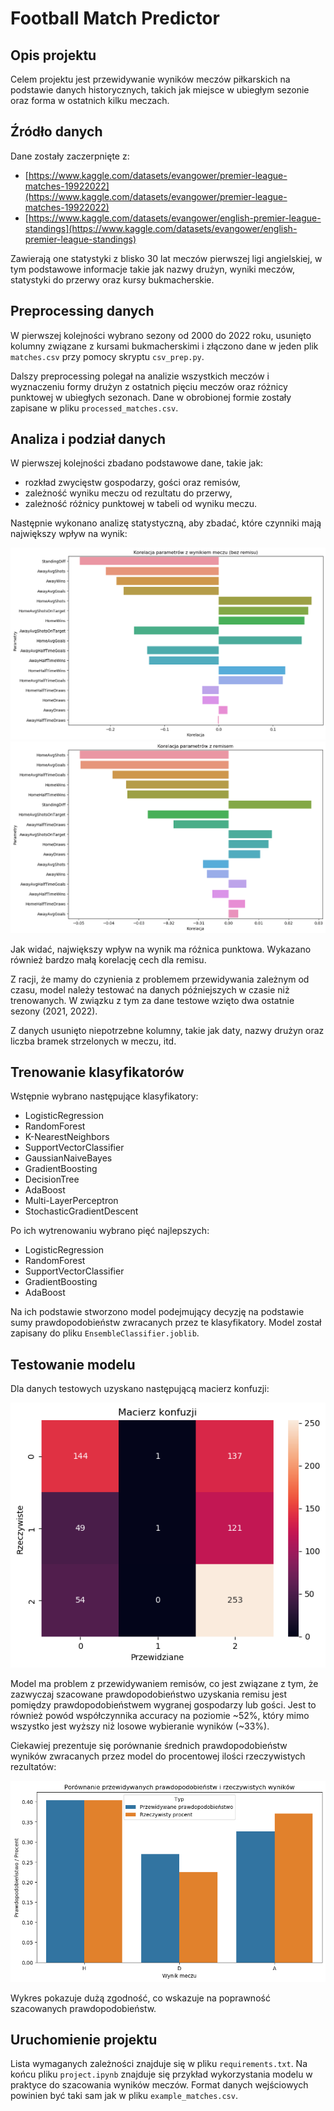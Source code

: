 # Football Match Predictor

## Opis projektu

Celem projektu jest przewidywanie wyników meczów piłkarskich na podstawie danych historycznych, takich jak miejsce w ubiegłym sezonie oraz forma w ostatnich kilku meczach.

## Źródło danych

Dane zostały zaczerpnięte z:
- [https://www.kaggle.com/datasets/evangower/premier-league-matches-19922022](https://www.kaggle.com/datasets/evangower/premier-league-matches-19922022)
- [https://www.kaggle.com/datasets/evangower/english-premier-league-standings](https://www.kaggle.com/datasets/evangower/english-premier-league-standings)

Zawierają one statystyki z blisko 30 lat meczów pierwszej ligi angielskiej, w tym podstawowe informacje takie jak nazwy drużyn, wyniki meczów, statystyki do przerwy oraz kursy bukmacherskie.

## Preprocessing danych

W pierwszej kolejności wybrano sezony od 2000 do 2022 roku, usunięto kolumny związane z kursami bukmacherskimi i złączono dane w jeden plik `matches.csv` przy pomocy skryptu `csv_prep.py`.

Dalszy preprocessing polegał na analizie wszystkich meczów i wyznaczeniu formy drużyn z ostatnich pięciu meczów oraz różnicy punktowej w ubiegłych sezonach. Dane w obrobionej formie zostały zapisane w pliku `processed_matches.csv`.

## Analiza i podział danych

W pierwszej kolejności zbadano podstawowe dane, takie jak:
- rozkład zwycięstw gospodarzy, gości oraz remisów,
- zależność wyniku meczu od rezultatu do przerwy,
- zależność różnicy punktowej w tabeli od wyniku meczu.

Następnie wykonano analizę statystyczną, aby zbadać, które czynniki mają największy wpływ na wynik:

![alt text](images\corr_ha.png)
![alt text](images\corr_d.png)

Jak widać, największy wpływ na wynik ma różnica punktowa. Wykazano również bardzo małą korelację cech dla remisu.

Z racji, że mamy do czynienia z problemem przewidywania zależnym od czasu, model należy testować na danych późniejszych w czasie niż trenowanych. W związku z tym za dane testowe wzięto dwa ostatnie sezony (2021, 2022).

Z danych usunięto niepotrzebne kolumny, takie jak daty, nazwy drużyn oraz liczba bramek strzelonych w meczu, itd.

## Trenowanie klasyfikatorów
Wstępnie wybrano następujące klasyfikatory:
- LogisticRegression
- RandomForest
- K-NearestNeighbors
- SupportVectorClassifier
- GaussianNaiveBayes
- GradientBoosting
- DecisionTree
- AdaBoost
- Multi-LayerPerceptron
- StochasticGradientDescent

Po ich wytrenowaniu wybrano pięć najlepszych:
- LogisticRegression 
- RandomForest
- SupportVectorClassifier
- GradientBoosting
- AdaBoost

Na ich podstawie stworzono model podejmujący decyzję na podstawie sumy prawdopodobieństw zwracanych przez te klasyfikatory. Model został zapisany do pliku `EnsembleClassifier.joblib`.

## Testowanie modelu
Dla danych testowych uzyskano następującą macierz konfuzji:

![alt text](images\cm.png)

Model ma problem z przewidywaniem remisów, co jest związane z tym, że zazwyczaj szacowane prawdopodobieństwo uzyskania remisu jest pomiędzy prawdopodobieństwem wygranej gospodarzy lub gości. Jest to również powód współczynnika accuracy na poziomie ~52%, który mimo wszystko jest wyższy niż losowe wybieranie wyników (~33%).

Ciekawiej prezentuje się porównanie średnich prawdopodobieństw wyników zwracanych przez model do procentowej ilości rzeczywistych rezultatów:

![alt text](images\results.png)

Wykres pokazuje dużą zgodność, co wskazuje na poprawność szacowanych prawdopodobieństw.
## Uruchomienie projektu

Lista wymaganych zależności znajduje się w pliku `requirements.txt`. Na końcu pliku `project.ipynb` znajduje się przykład wykorzystania modelu w praktyce do szacowania wyników meczów. Format danych wejściowych powinien być taki sam jak w pliku `example_matches.csv`.


